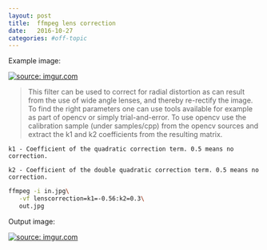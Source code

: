 ```yaml
---
layout: post
title:  ffmpeg lens correction
date:   2016-10-27
categories: #off-topic
---
```


Example image:

<a href="http://imgur.com/7hkkW67"><img src="http://i.imgur.com/7hkkW67.jpg" title="source: imgur.com" /></a>

> This filter can be used to correct for radial distortion as can result from the use of wide angle lenses,
 and thereby re-rectify the image. To find the right parameters one can use tools available for example as part
 of opencv or simply trial-and-error. To use opencv use the calibration sample (under samples/cpp) from the opencv sources and extract the k1 and k2 coefficients from the resulting matrix.

```
k1 - Coefficient of the quadratic correction term. 0.5 means no correction.

k2 - Coefficient of the double quadratic correction term. 0.5 means no correction.
```

```bash
ffmpeg -i in.jpg\
   -vf lenscorrection=k1=-0.56:k2=0.3\
   out.jpg
```

Output image:

<a href="http://imgur.com/WZ9awlF"><img src="http://i.imgur.com/WZ9awlF.jpg" title="source: imgur.com" /></a>
